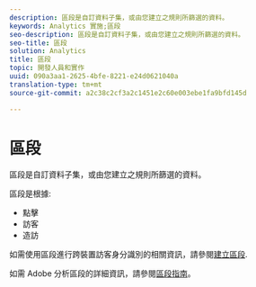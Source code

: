 ```yaml
---
description: 區段是自訂資料子集，或由您建立之規則所篩選的資料。
keywords: Analytics 實施;區段
seo-description: 區段是自訂資料子集，或由您建立之規則所篩選的資料。
seo-title: 區段
solution: Analytics
title: 區段
topic: 開發人員和實作
uuid: 090a3aa1-2625-4bfe-8221-e24d0621040a
translation-type: tm+mt
source-git-commit: a2c38c2cf3a2c1451e2c60e003ebe1fa9bfd145d

---
```



# 區段

區段是自訂資料子集，或由您建立之規則所篩選的資料。

區段是根據:

* 點擊
* 訪客
* 造訪

如需使用區段進行跨裝置訪客身分識別的相關資訊，請參閱[建立區段](../../implement/js-implementation/xdevice-visid/segments.md#concept_77F0A880A6BA4A919A233DAF9D0D6FB5).

如需 Adobe 分析區段的詳細資訊，請參閱[區段指南](https://marketing.adobe.com/resources/help/en_US/analytics/segment/)。
